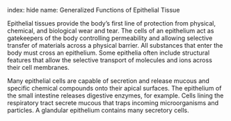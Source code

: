 index: hide
name: Generalized Functions of Epithelial Tissue

Epithelial tissues provide the body’s first line of protection from physical, chemical, and biological wear and tear. The cells of an epithelium act as gatekeepers of the body controlling permeability and allowing selective transfer of materials across a physical barrier. All substances that enter the body must cross an epithelium. Some epithelia often include structural features that allow the selective transport of molecules and ions across their cell membranes.

Many epithelial cells are capable of secretion and release mucous and specific chemical compounds onto their apical surfaces. The epithelium of the small intestine releases digestive enzymes, for example. Cells lining the respiratory tract secrete mucous that traps incoming microorganisms and particles. A glandular epithelium contains many secretory cells.
